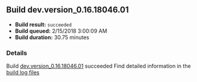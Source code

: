 ## Build dev.version_0.16.18046.01
- **Build result:** `succeeded`
- **Build queued:** 2/15/2018 3:00:09 AM
- **Build duration:** 30.75 minutes
### Details
Build [dev.version_0.16.18046.01](https://winappstudio.visualstudio.com/web/build.aspx?pcguid=a4ef43be-68ce-4195-a619-079b4d9834c2&builduri=vstfs%3a%2f%2f%2fBuild%2fBuild%2f24989) succeeded
Find detailed information in the [build log files](https://uwpctdiags.blob.core.windows.net/buildlogs/dev.version_0.16.18046.01_logs.zip)

